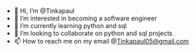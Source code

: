 - 👋 Hi, I’m @Tinkapaul
- 👀 I’m interested in becoming a software engineer
- 🌱 I’m currently learning python and sql
- 💞️ I’m looking to collaborate on python and sql projects
- 📫 How to reach me on my email @Tinkapaul05@gmail.com 

<!---
Tinkapaul/Tinkapaul is a ✨ special ✨ repository because its `README.md` (this file) appears on your GitHub profile.
You can click the Preview link to take a look at your changes.
--->
